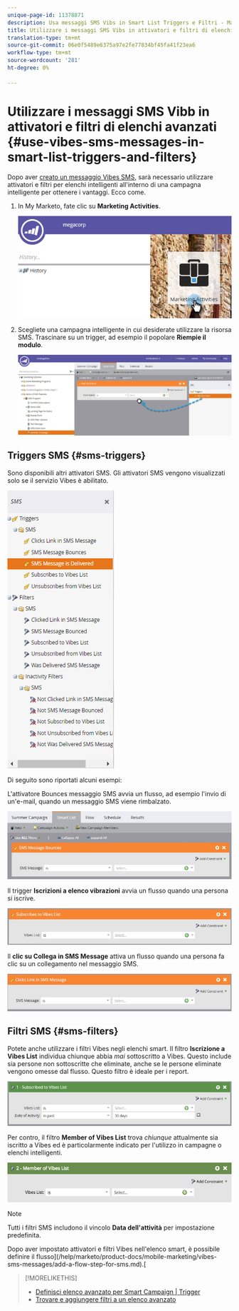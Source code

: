 ```yaml
---
unique-page-id: 11378871
description: Usa messaggi SMS Vibs in Smart List Triggers e Filtri - Marketo Docs - Documentazione del prodotto
title: Utilizzare i messaggi SMS Vibs in attivatori e filtri di elenchi avanzati
translation-type: tm+mt
source-git-commit: 06e0f5489e6375a97e2fe77834bf45fa41f23ea6
workflow-type: tm+mt
source-wordcount: '281'
ht-degree: 0%

---
```



# Utilizzare i messaggi SMS Vibb in attivatori e filtri di elenchi avanzati {#use-vibes-sms-messages-in-smart-list-triggers-and-filters}

Dopo aver [creato un messaggio Vibes SMS](/help/marketo/product-docs/mobile-marketing/vibes-sms-messages/create-a-vibes-sms-message.md), sarà necessario utilizzare attivatori e filtri per elenchi intelligenti all&#39;interno di una campagna intelligente per ottenere i vantaggi. Ecco come.

1. In My Marketo, fate clic su **Marketing Activities**.

   ![](assets/image2016-7-28-9-3a48-3a32.png)

1. Scegliete una campagna intelligente in cui desiderate utilizzare la risorsa SMS. Trascinare su un trigger, ad esempio il popolare **Riempie il modulo**.

   ![](assets/fills-out-form-pull-over.jpg)

## Triggers SMS {#sms-triggers}

Sono disponibili altri attivatori SMS. Gli attivatori SMS vengono visualizzati solo se il servizio Vibes è abilitato.

![](assets/new-sms-search2.png)

Di seguito sono riportati alcuni esempi:

L&#39;attivatore Bounces messaggio SMS avvia un flusso, ad esempio l&#39;invio di un&#39;e-mail, quando un messaggio SMS viene rimbalzato.

![](assets/sms-message-bounces-real.jpg)

Il trigger **Iscrizioni a elenco vibrazioni** avvia un flusso quando una persona si iscrive.

![](assets/subscribes-to-vibes-list-real.jpg)

Il **clic su Collega in SMS Message** attiva un flusso quando una persona fa clic su un collegamento nel messaggio SMS.

![](assets/clicks-link-in-sms-message.jpg)

## Filtri SMS {#sms-filters}

Potete anche utilizzare i filtri Vibes negli elenchi smart. Il filtro **Iscrizione a Vibes List** individua chiunque abbia *mai* sottoscritto a Vibes. Questo include sia persone non sottoscritte che eliminate, anche se le persone eliminate vengono omesse dal flusso. Questo filtro è ideale per i report.

![](assets/subscribed-to-vibes-list-filter-real.jpg)

Per contro, il filtro **Member of Vibes List** trova _chiunque_ attualmente sia iscritto a Vibes ed è particolarmente indicato per l&#39;utilizzo in campagne o elenchi intelligenti.

![](assets/image001.png)

>[!NOTE]
>
>Tutti i filtri SMS includono il vincolo **Data dell&#39;attività** per impostazione predefinita.

Dopo aver impostato attivatori e filtri Vibes nell&#39;elenco smart, è possibile definire il flusso](/help/marketo/product-docs/mobile-marketing/vibes-sms-messages/add-a-flow-step-for-sms.md).[

>[!MORELIKETHIS]
>
>* [Definisci elenco avanzato per Smart Campaign | Trigger](/help/marketo/product-docs/core-marketo-concepts/smart-campaigns/creating-a-smart-campaign/define-smart-list-for-smart-campaign-trigger.md)
>* [Trovare e aggiungere filtri a un elenco avanzato](/help/marketo/product-docs/core-marketo-concepts/smart-lists-and-static-lists/creating-a-smart-list/find-and-add-filters-to-a-smart-list.md)

